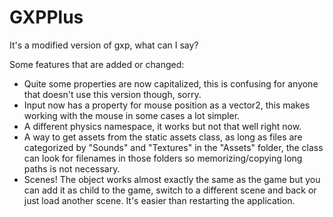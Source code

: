 # GXPPlus
It's a modified version of gxp, what can I say?

Some features that are added or changed:
- Quite some properties are now capitalized, this is confusing for anyone that doesn't use this version though, sorry.
- Input now has a property for mouse position as a vector2, this makes working with the mouse in some cases a lot simpler.
- A different physics namespace, it works but not that well right now.
- A way to get assets from the static assets class, as long as files are categorized by "Sounds" and "Textures" in the "Assets" folder, 
the class can look for filenames in those folders so memorizing/copying long paths is not necessary.
- Scenes! The object works almost exactly the same as the game but you can add it as child to the game, switch to a different scene and back or just load another scene. 
It's easier than restarting the application.